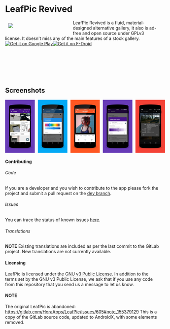 # LeafPic Revived
<img src="https://raw.githubusercontent.com/apcro/leafpicrevived/master/leafpicrevived/src/main/res/drawable/leaf_pic.png" align="left" width="200" hspace="10" vspace="10">
LeafPic Revived is a fluid, material-designed alternative gallery, it also is ad-free and open source under GPLv3 license. It doesn't miss any of the main features of a stock gallery.<br/>

<div style="display:flex;" >
<a href="https://play.google.com/store/apps/details?id=com.alienpants.leafpic">
    <img alt="Get it on Google Play"
        height="80"
        src="https://play.google.com/intl/en_us/badges/images/generic/en_badge_web_generic.png" />
</a>

<a href="https://f-droid.org/app/com.alienpants.leafpicrevived">
    <img src="https://f-droid.org/badge/get-it-on.png"
         alt="Get it on F-Droid" height="80">
</a>
</div>
</br></br>
</br></br>
</br></br>

## Screenshots
<div style="display:flex;" >
<img  src="screenshots/1.png" width="19%" >
<img style="margin-left:10px;" src="screenshots/2.png" width="19%" >
<img style="margin-left:10px;" src="screenshots/3.png" width="19%" >
<img style="margin-left:10px;" src="screenshots/4.png" width="19%" >
<img style="margin-left:10px;" src="screenshots/5.png" width="19%" >

</div>

#### Contributing

###### Code 
If you are a developer and you wish to contribute to the app please fork the project
and submit a pull request on the [dev branch](https://github.com/apcro/leafpicrevived/development).

###### Issues
You can trace the status of known issues [here](https://github.com/apcro/leafpicrevived/issues).

###### Translations
**NOTE** Existing translations are included as per the last commit to the GitLab project. New translations are not currently available.

#### Licensing
LeafPic is licensed under the [GNU v3 Public License](https://raw.githubusercontent.com/apcro/leafpicrevived/master/LICENSE).
In addition to the terms set by the GNU v3 Public License, we ask that if you use any code from this repository that you send us a message to let us know.

#### NOTE
The original LeafPic is abandoned: https://gitlab.com/HoraApps/LeafPic/issues/605#note_155379129
This is a copy of the GitLab source code, updated to AndroidX, with some elements removed.
